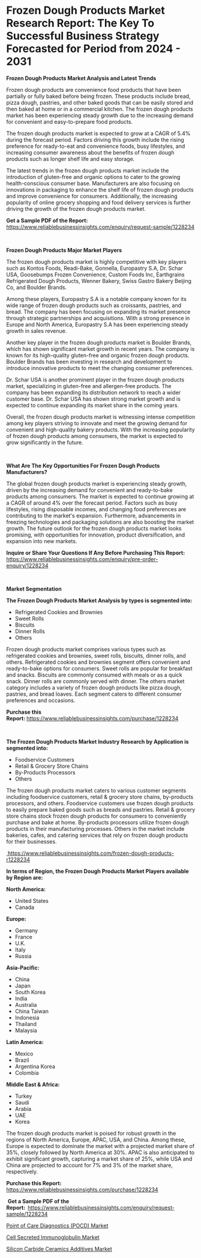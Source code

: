 <p><h1>Frozen Dough Products Market Research Report: The Key To Successful Business Strategy Forecasted for Period from 2024 - 2031</h1></p><p><strong>Frozen Dough Products Market Analysis and Latest Trends</strong></p>
<p><p>Frozen dough products are convenience food products that have been partially or fully baked before being frozen. These products include bread, pizza dough, pastries, and other baked goods that can be easily stored and then baked at home or in a commercial kitchen. The frozen dough products market has been experiencing steady growth due to the increasing demand for convenient and easy-to-prepare food products.</p><p>The frozen dough products market is expected to grow at a CAGR of 5.4% during the forecast period. Factors driving this growth include the rising preference for ready-to-eat and convenience foods, busy lifestyles, and increasing consumer awareness about the benefits of frozen dough products such as longer shelf life and easy storage.</p><p>The latest trends in the frozen dough products market include the introduction of gluten-free and organic options to cater to the growing health-conscious consumer base. Manufacturers are also focusing on innovations in packaging to enhance the shelf life of frozen dough products and improve convenience for consumers. Additionally, the increasing popularity of online grocery shopping and food delivery services is further driving the growth of the frozen dough products market.</p></p>
<p><strong>Get a Sample PDF of the Report:&nbsp;</strong> <a href="https://www.reliablebusinessinsights.com/enquiry/request-sample/1228234">https://www.reliablebusinessinsights.com/enquiry/request-sample/1228234</a></p>
<p>&nbsp;</p>
<p><strong>Frozen Dough Products Major Market Players</strong></p>
<p><p>The frozen dough products market is highly competitive with key players such as Kontos Foods, Readi-Bake, Gonnella, Europastry S.A, Dr. Schar USA, Goosebumps Frozen Convenience, Custom Foods Inc, Earthgrains Refrigerated Dough Products, Wenner Bakery, Swiss Gastro Bakery Beijing Co, and Boulder Brands. </p><p>Among these players, Europastry S.A is a notable company known for its wide range of frozen dough products such as croissants, pastries, and bread. The company has been focusing on expanding its market presence through strategic partnerships and acquisitions. With a strong presence in Europe and North America, Europastry S.A has been experiencing steady growth in sales revenue.</p><p>Another key player in the frozen dough products market is Boulder Brands, which has shown significant market growth in recent years. The company is known for its high-quality gluten-free and organic frozen dough products. Boulder Brands has been investing in research and development to introduce innovative products to meet the changing consumer preferences.</p><p>Dr. Schar USA is another prominent player in the frozen dough products market, specializing in gluten-free and allergen-free products. The company has been expanding its distribution network to reach a wider customer base. Dr. Schar USA has shown strong market growth and is expected to continue expanding its market share in the coming years.</p><p>Overall, the frozen dough products market is witnessing intense competition among key players striving to innovate and meet the growing demand for convenient and high-quality bakery products. With the increasing popularity of frozen dough products among consumers, the market is expected to grow significantly in the future.</p></p>
<p>&nbsp;</p>
<p><strong>What Are The Key Opportunities For Frozen Dough Products Manufacturers?</strong></p>
<p><p>The global frozen dough products market is experiencing steady growth, driven by the increasing demand for convenient and ready-to-bake products among consumers. The market is expected to continue growing at a CAGR of around 4% over the forecast period. Factors such as busy lifestyles, rising disposable incomes, and changing food preferences are contributing to the market's expansion. Furthermore, advancements in freezing technologies and packaging solutions are also boosting the market growth. The future outlook for the frozen dough products market looks promising, with opportunities for innovation, product diversification, and expansion into new markets.</p></p>
<p><strong>Inquire or Share Your Questions If Any Before Purchasing This Report:</strong> <a href="https://www.reliablebusinessinsights.com/enquiry/pre-order-enquiry/1228234">https://www.reliablebusinessinsights.com/enquiry/pre-order-enquiry/1228234</a></p>
<p>&nbsp;</p>
<p><strong>Market Segmentation</strong></p>
<p><strong>The Frozen Dough Products Market Analysis by types is segmented into:</strong></p>
<p><ul><li>Refrigerated Cookies and Brownies</li><li>Sweet Rolls</li><li>Biscuits</li><li>Dinner Rolls</li><li>Others</li></ul></p>
<p><p>Frozen dough products market comprises various types such as refrigerated cookies and brownies, sweet rolls, biscuits, dinner rolls, and others. Refrigerated cookies and brownies segment offers convenient and ready-to-bake options for consumers. Sweet rolls are popular for breakfast and snacks. Biscuits are commonly consumed with meals or as a quick snack. Dinner rolls are commonly served with dinner. The others market category includes a variety of frozen dough products like pizza dough, pastries, and bread loaves. Each segment caters to different consumer preferences and occasions.</p></p>
<p><strong>Purchase this Report:&nbsp;</strong><a href="https://www.reliablebusinessinsights.com/purchase/1228234">https://www.reliablebusinessinsights.com/purchase/1228234</a></p>
<p>&nbsp;</p>
<p><strong>The Frozen Dough Products Market Industry Research by Application is segmented into:</strong></p>
<p><ul><li>Foodservice Customers</li><li>Retail & Grocery Store Chains</li><li>By-Products Processors</li><li>Others</li></ul></p>
<p><p>The frozen dough products market caters to various customer segments including foodservice customers, retail & grocery store chains, by-products processors, and others. Foodservice customers use frozen dough products to easily prepare baked goods such as breads and pastries. Retail & grocery store chains stock frozen dough products for consumers to conveniently purchase and bake at home. By-products processors utilize frozen dough products in their manufacturing processes. Others in the market include bakeries, cafes, and catering services that rely on frozen dough products for their businesses.</p></p>
<p><a href="https://www.reliablebusinessinsights.com/frozen-dough-products-r1228234">&nbsp;https://www.reliablebusinessinsights.com/frozen-dough-products-r1228234</a></p>
<p><strong>In terms of Region, the Frozen Dough Products Market Players available by Region are:</strong></p>
<p>
    <p> <strong> North America: </strong>
        <ul>
            <li>United States</li>
            <li>Canada</li>
        </ul>
        </p> 
    <p> <strong> Europe: </strong>
        <ul>
            <li>Germany</li>
            <li>France</li>
            <li>U.K.</li>
            <li>Italy</li>
            <li>Russia</li>
        </ul>
        </p> 
    <p> <strong> Asia-Pacific: </strong>
        <ul>
            <li>China</li>
            <li>Japan</li>
            <li>South Korea</li>
            <li>India</li>
            <li>Australia</li>
            <li>China Taiwan</li>
            <li>Indonesia</li>
            <li>Thailand</li>
            <li>Malaysia</li>
        </ul>
        </p> 
    <p> <strong> Latin America: </strong>
        <ul>
            <li>Mexico</li>
            <li>Brazil</li>
            <li>Argentina Korea</li>
            <li>Colombia</li>
        </ul>
        </p> 
    <p> <strong> Middle East & Africa: </strong>
        <ul>
            <li>Turkey</li>
            <li>Saudi</li>
            <li>Arabia</li>
            <li>UAE</li>
            <li>Korea</li>
        </ul>
    </p>
    </p>
<p><p>The frozen dough products market is poised for robust growth in the regions of North America, Europe, APAC, USA, and China. Among these, Europe is expected to dominate the market with a projected market share of 35%, closely followed by North America at 30%. APAC is also anticipated to exhibit significant growth, capturing a market share of 25%, while USA and China are projected to account for 7% and 3% of the market share, respectively.</p></p>
<p><strong>Purchase this Report: </strong><a href="https://www.reliablebusinessinsights.com/purchase/1228234">https://www.reliablebusinessinsights.com/purchase/1228234</a></p>
<p>&nbsp;<strong>Get a Sample PDF of the Report:&nbsp;&nbsp;</strong><a href="https://www.reliablebusinessinsights.com/enquiry/request-sample/1228234">https://www.reliablebusinessinsights.com/enquiry/request-sample/1228234</a></p>
<p><strong></strong></p>
<p><p><a href="https://www.linkedin.com/pulse/point-care-diagnostics-pocd-market-report-reveals-latest-trends-5sfae">Point of Care Diagnostics (POCD) Market</a></p><p><a href="https://www.linkedin.com/pulse/cell-secreted-immunoglobulin-market-trends-analysis-forecasted-p7ype">Cell Secreted Immunoglobulin Market</a></p><p><a href="https://www.linkedin.com/pulse/silicon-carbide-ceramics-additives-market-research-report-pykke">Silicon Carbide Ceramics Additives Market</a></p></p>